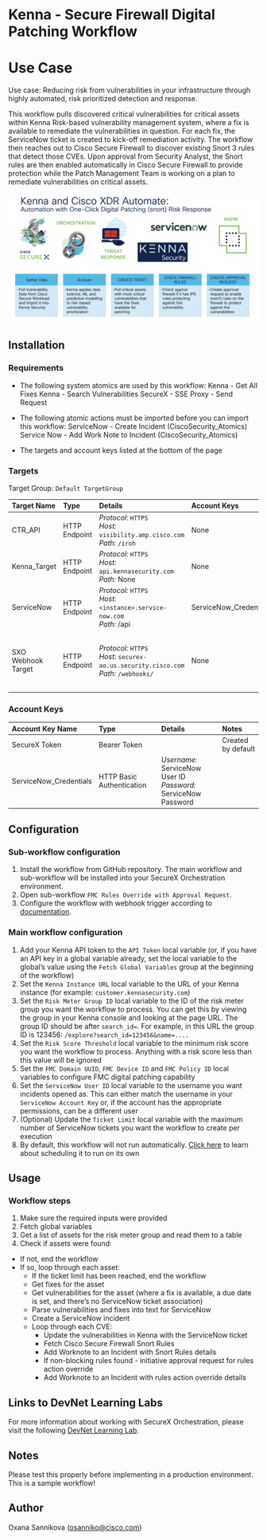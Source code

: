 # Kenna - Secure Firewall Digital Patching Workflow

# Use Case

Use case:  Reducing risk from vulnerabilities in your infrastructure through highly automated, risk prioritized detection and response.

This workflow pulls discovered critical vulnerabilities for critical assets within Kenna Risk-based vulnerability management system, where a fix is available to remediate the vulnerabilities in question. For each fix, the ServiceNow ticket is created to kick-off remediation activity. The workflow then reaches out to Cisco Secure Firewall to discover existing Snort 3 rules that detect those CVEs. Upon approval from Security Analyst, the Snort rules are then enabled automatically in Cisco Secure Firewall to provide protection while the Patch Management Team is working on a plan to remediate vulnerabilities on critical assets.

![](img/use-case.png)

## Installation

### Requirements

* The following system atomics are used by this workflow:
        Kenna - Get All Fixes
        Kenna - Search Vulnerabilities
        SecureX - SSE Proxy - Send Request

* The following atomic actions must be imported before you can import this workflow:
        ServiceNow - Create Incident (CiscoSecurity_Atomics)
        Service Now - Add Work Note to Incident (CiscoSecurity_Atomics)
* The targets and account keys listed at the bottom of the page

### Targets
Target Group: `Default TargetGroup`

| Target Name | Type | Details | Account Keys | Notes |
|:------------|:-----|:--------|:-------------|:------|
| CTR_API | HTTP Endpoint | _Protocol:_ `HTTPS`<br />_Host:_ `visibility.amp.cisco.com`<br />_Path:_ `/iroh` | None | Created by default |
| Kenna_Target | HTTP Endpoint | _Protocol:_ `HTTPS`<br />_Host:_ `api.kennasecurity.com`<br />_Path:_ None | None |  |
| ServiceNow | HTTP Endpoint | _Protocol:_ `HTTPS`<br />_Host:_ `<instance>.service-now.com`<br />_Path:_ /api | ServiceNow_Credentials | Be sure to use your instance URL |
| SXO Webhook Target | HTTP Endpoint | _Protocol:_ `HTTPS`<br />_Host:_ `securex-ao.us.security.cisco.com` <br />_Path:_ `/webhooks/`| None | Refer to [documentation](https://ciscosecurity.github.io/sxo-05-security-workflows/webhooks) for more information about configuring webhooks |

### Account Keys

| Account Key Name | Type | Details | Notes |
|:-----------------|:-----|:--------|:------|
| SecureX Token | Bearer Token |  | Created by default |
| ServiceNow_Credentials | HTTP Basic Authentication | _Username:_ ServiceNow User ID<br />_Password:_ ServiceNow Password |  |

## Configuration

### Sub-workflow configuration

1. Install the workflow from GitHub repository. The main workflow and sub-workflow will be installed into your SecureX Orchestration environment.
1. Open sub-workflow `FMC Rules Override with Approval Request`.
1. Configure the workflow with webhook trigger according to [documentation](https://ciscosecurity.github.io/sxo-05-security-workflows/webhooks).

### Main workflow configuration

1. Add your Kenna API token to the `API Token` local variable (or, if you have an API key in a global variable already, set the local variable to the global’s value using the `Fetch Global Variables` group at the beginning of the workflow)
1. Set the `Kenna Instance URL` local variable to the URL of your Kenna instance (for example: `customer.kennasecurity.com`)
1. Set the `Risk Meter Group ID` local variable to the ID of the risk meter group you want the workflow to process. You can get this by viewing the group in your Kenna console and looking at the page URL. The group ID should be after `search_id=`. For example, in this URL the group ID is 123456: `/explore?search_id=123456&name=....`
1. Set the `Risk Score Threshold` local variable to the minimum risk score you want the workflow to process. Anything with a risk score less than this value will be ignored
1. Set the `FMC Domain UUID`, `FMC Device ID` and `FMC Policy ID` local variables to configure FMC digital patching capability
1. Set the `ServiceNow User ID` local variable to the username you want incidents opened as. This can either match the username in your `ServiceNow Account Key` or, if the account has the appropriate permissions, can be a different user
1. (Optional) Update the `Ticket Limit` local variable with the maximum number of ServiceNow tickets you want the workflow to create per execution
1. By default, this workflow will not run automatically. [Click here](https://ciscosecurity.github.io/sxo-05-security-workflows/schedules/) to learn about scheduling it to run on its own

## Usage

### Workflow steps

1.    Make sure the required inputs were provided
1.    Fetch global variables
1.    Get a list of assets for the risk meter group and read them to a table
1.    Check if assets were found:
- If not, end the workflow
- If so, loop through each asset:
    - If the ticket limit has been reached, end the workflow
    - Get fixes for the asset
    - Get vulnerabilities for the asset (where a fix is available, a due date is set, and there’s no ServiceNow ticket association)
    - Parse vulnerabilities and fixes into text for ServiceNow
    - Create a ServiceNow incident
    - Loop through each CVE:
        - Update the vulnerabilities in Kenna with the ServiceNow ticket
        - Fetch Cisco Secure Firewall Snort Rules
        - Add Worknote to an Incident with Snort Rules details
        - If non-blocking rules found - initiative approval request for rules action override
        - Add Worknote to an Incident with rules action override details

## Links to DevNet Learning Labs

For more information about working with SecureX Orchestration, please visit the following [DevNet Learning Lab](https://developer.cisco.com/learning/tracks/devnet-express-security/security-securex-orchestration/).
## Notes

Please test this properly before implementing in a production environment. This is a sample workflow!

## Author

Oxana Sannikova (osanniko@cisco.com)
